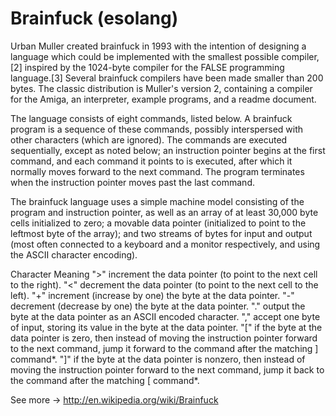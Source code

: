 Brainfuck (esolang)
===================

Urban Muller created brainfuck in 1993 with the intention of designing a language which could be implemented with the smallest possible compiler,[2] inspired by the 1024-byte compiler for the FALSE programming language.[3] Several brainfuck compilers have been made smaller than 200 bytes. The classic distribution is Muller's version 2, containing a compiler for the Amiga, an interpreter, example programs, and a readme document.

The language consists of eight commands, listed below. A brainfuck program is a sequence of these commands, possibly interspersed with other characters (which are ignored). The commands are executed sequentially, except as noted below; an instruction pointer begins at the first command, and each command it points to is executed, after which it normally moves forward to the next command. The program terminates when the instruction pointer moves past the last command.

The brainfuck language uses a simple machine model consisting of the program and instruction pointer, as well as an array of at least 30,000 byte cells initialized to zero; a movable data pointer (initialized to point to the leftmost byte of the array); and two streams of bytes for input and output (most often connected to a keyboard and a monitor respectively, and using the ASCII character encoding).

Character	Meaning
">"		increment the data pointer (to point to the next cell to the right).
"<"		decrement the data pointer (to point to the next cell to the left).
"+"		increment (increase by one) the byte at the data pointer.
"-"		decrement (decrease by one) the byte at the data pointer.
"."		output the byte at the data pointer as an ASCII encoded character.
","		accept one byte of input, storing its value in the byte at the data pointer.
"["		if the byte at the data pointer is zero, then instead of moving the instruction pointer forward to the next command, jump it forward to the command after the matching ] command*.
"]"		if the byte at the data pointer is nonzero, then instead of moving the instruction pointer forward to the next command, jump it back to the command after the matching [ command*.

See more -> http://en.wikipedia.org/wiki/Brainfuck